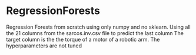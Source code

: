 # RegressionForests
Regression Forests from scratch using only numpy and no sklearn.
Using all the 21 columns from the sarcos.inv.csv file to predict the last column
The target column is the the torque of a motor of a robotic arm.
The hyperparameters are not tuned
